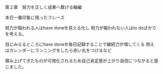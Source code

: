 第２章　努力を正しく成果へ繋げる軸編

本日一番印象に残ったフレーズ

努力が報われる人はhave doneを見える化し
努力が報われない人はto doばかりを考える。

目にみえるところにhave doneを毎日記録することで継続力が増してくる
例えはカレンダーにランニングをしたら赤い丸をつけるなど

積み上げてきたものが可視化されるため自己肯定感が上がり自信につながると感じました。

